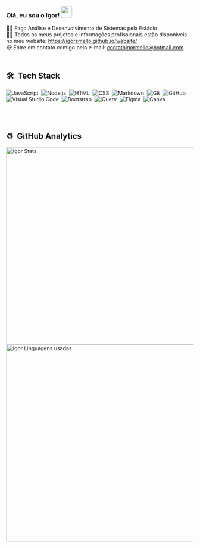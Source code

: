 ### Olá, eu sou o Igor! <img src="https://raw.githubusercontent.com/kaueMarques/kaueMarques/master/hi.gif" width="30px">

👨‍🎓 Faço Análise e Desenvolvimento de Sistemas pela Estácio
<br>
👨‍💻 Todos os meus projetos e informações profissionais estão disponíveis no meu website: <a target="_blank" href="igorsmello.github.io/website">https://igorsmello.github.io/website/</a>
<br>
📪 Entre em contato comigo pelo e-mail: <a target="_blank" href="mailto: contatoigormello@hotmail.com">contatoigormello@hotmail.com</a>
<br><br>

## 🛠 &nbsp;Tech Stack

![JavaScript](https://img.shields.io/badge/-JavaScript-05122A?style=flat&logo=javascript)&nbsp;
![Node.js](https://img.shields.io/badge/-Node.js-05122A?style=flat&logo=node.js)&nbsp;
![HTML](https://img.shields.io/badge/-HTML-05122A?style=flat&logo=HTML5)&nbsp;
![CSS](https://img.shields.io/badge/-CSS-05122A?style=flat&logo=CSS3&logoColor=1572B6)&nbsp;
![Markdown](https://img.shields.io/badge/-Markdown-05122A?style=flat&logo=markdown&logoColor=markdown)&nbsp;
![Git](https://img.shields.io/badge/-Git-05122A?style=flat&logo=git)&nbsp;
![GitHub](https://img.shields.io/badge/-GitHub-05122A?style=flat&logo=github)&nbsp;
![Visual Studio Code](https://img.shields.io/badge/-Visual%20Studio%20Code-05122A?style=flat&logo=visual-studio-code&logoColor=007ACC)&nbsp;
![Bootstrap](https://img.shields.io/badge/-Bootstrap-05122A?style=flat&logo=bootstrap)&nbsp;
![jQuery](https://img.shields.io/badge/-jQuery-05122A?style=flat&logo=jquery)&nbsp;
![Figma](https://img.shields.io/badge/-Figma-05122A?style=flat&logo=figma)&nbsp;
![Canva](https://img.shields.io/badge/-Canva-05122A?style=flat&logo=canva)&nbsp;


<br><br>

## ⚙️ &nbsp;GitHub Analytics

<p align="left">
<img width="530em" src="https://github-readme-stats.vercel.app/api?username=igorsmello&show_icons=true&theme=vision-friendly-dark" alt="Igor Stats"/>
<img width="530em" src="https://github-readme-stats.vercel.app/api/top-langs/?username=igorsmello&layout=compact&theme=vision-friendly-dark" alt="Igor Linguagens usadas"/>
</p>

<br><br>







